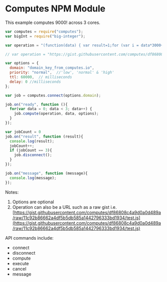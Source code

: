 
# Computes NPM Module

This example computes 9000! across 3 cores.

```javascript
var computes = require("computes");
var bigInt = require("big-integer");

var operation = "(function(data) { var result=1;for (var i = data*3000+1; i <= data*3000+3000; ++i){result = bigInt(result).multiply(i).toString();}return result; })";

// var operation = "https://gist.githubusercontent.com/computes/df86808c4a9d0a0d489a/raw/11c92b86662a4df5b5db585a1442796333bd1934/test.js";

var options = {
  domain: "domain_key_from_computes.io",
  priority: "normal",  //'low', 'normal' & 'high'
  ttl: 60000,  // milliseconds
  delay: 0 //milliseconds
};

var job = computes.connect(options.domain);

job.on("ready", function (){
  for(var data = 0; data < 3; data++) {
    job.compute(operation, data, options);
  }
});

var jobCount = 0
job.on("result", function (result){
  console.log(result);
  jobCount++;
  if (jobCount == 3){
    job.disconnect();
  }
});

job.on("message", function (message){
  console.log(message);
});

```

Notes:

1. Options are optional
2. Operation can also be a URL such as a raw gist i.e. [https://gist.githubusercontent.com/computes/df86808c4a9d0a0d489a/raw/11c92b86662a4df5b5db585a1442796333bd1934/test.js](https://gist.githubusercontent.com/computes/df86808c4a9d0a0d489a/raw/11c92b86662a4df5b5db585a1442796333bd1934/test.js)

API commands include:

- connect
- disconnect
- compute
- execute
- cancel
- message
